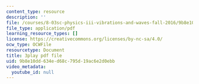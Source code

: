 ```yaml
---
content_type: resource
description: ''
file: /courses/8-03sc-physics-iii-vibrations-and-waves-fall-2016/9b8e10dd634ed68c795d19ac6e2d0ebb_GUgIh6ff86Y.pdf
file_type: application/pdf
learning_resource_types: []
license: https://creativecommons.org/licenses/by-nc-sa/4.0/
ocw_type: OCWFile
resourcetype: Document
title: 3play pdf file
uid: 9b8e10dd-634e-d68c-795d-19ac6e2d0ebb
video_metadata:
  youtube_id: null
---
```

